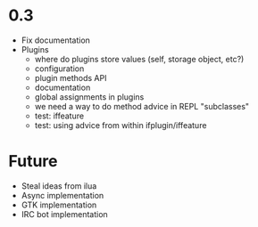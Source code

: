 0.3
===

  * Fix documentation
  * Plugins
    * where do plugins store values (self, storage object, etc?)
    * configuration
    * plugin methods API
    * documentation
    * global assignments in plugins
    * we need a way to do method advice in REPL "subclasses"
    * test: iffeature
    * test: using advice from within ifplugin/iffeature

Future
======

  * Steal ideas from ilua
  * Async implementation
  * GTK implementation
  * IRC bot implementation
